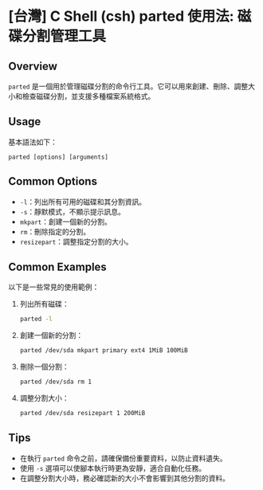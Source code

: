 # [台灣] C Shell (csh) parted 使用法: 磁碟分割管理工具

## Overview
`parted` 是一個用於管理磁碟分割的命令行工具。它可以用來創建、刪除、調整大小和檢查磁碟分割，並支援多種檔案系統格式。

## Usage
基本語法如下：
```
parted [options] [arguments]
```

## Common Options
- `-l`：列出所有可用的磁碟和其分割資訊。
- `-s`：靜默模式，不顯示提示訊息。
- `mkpart`：創建一個新的分割。
- `rm`：刪除指定的分割。
- `resizepart`：調整指定分割的大小。

## Common Examples
以下是一些常見的使用範例：

1. 列出所有磁碟：
   ```bash
   parted -l
   ```

2. 創建一個新的分割：
   ```bash
   parted /dev/sda mkpart primary ext4 1MiB 100MiB
   ```

3. 刪除一個分割：
   ```bash
   parted /dev/sda rm 1
   ```

4. 調整分割大小：
   ```bash
   parted /dev/sda resizepart 1 200MiB
   ```

## Tips
- 在執行 `parted` 命令之前，請確保備份重要資料，以防止資料遺失。
- 使用 `-s` 選項可以使腳本執行時更為安靜，適合自動化任務。
- 在調整分割大小時，務必確認新的大小不會影響到其他分割的資料。
